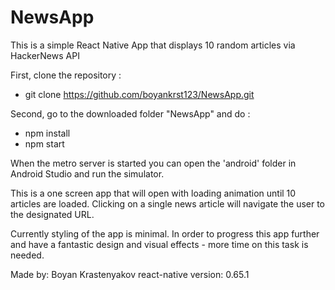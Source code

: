 # NewsApp

This is a simple React Native App that displays 10 random articles via HackerNews API

First, clone the repository : 
- git clone https://github.com/boyankrst123/NewsApp.git

Second, go to the downloaded folder "NewsApp" and do : 
- npm install 
- npm start

When the metro server is started you can open the 'android' folder in Android Studio and run the simulator.

This is a one screen app that will open with loading animation until 10 articles are loaded.
Clicking on a single news article will navigate the user to the designated URL.

Currently styling of the app is minimal. 
In order to progress this app further and have a fantastic design and visual effects - more time on this task is needed.

Made by: Boyan Krastenyakov 
react-native version: 0.65.1
